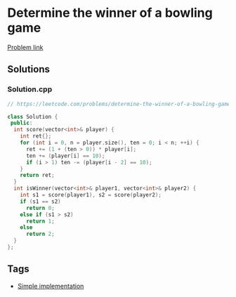 # Determine the winner of a bowling game

[Problem link](https://leetcode.com/problems/determine-the-winner-of-a-bowling-game/)

## Solutions


### Solution.cpp
```cpp
// https://leetcode.com/problems/determine-the-winner-of-a-bowling-game/

class Solution {
 public:
  int score(vector<int>& player) {
    int ret{};
    for (int i = 0, n = player.size(), ten = 0; i < n; ++i) {
      ret += (1 + (ten > 0)) * player[i];
      ten += (player[i] == 10);
      if (i > 1) ten -= (player[i - 2] == 10);
    }
    return ret;
  }
  int isWinner(vector<int>& player1, vector<int>& player2) {
    int s1 = score(player1), s2 = score(player2);
    if (s1 == s2)
      return 0;
    else if (s1 > s2)
      return 1;
    else
      return 2;
  }
};
```
## Tags

* [Simple implementation](/README.md#Simple_implementation)

